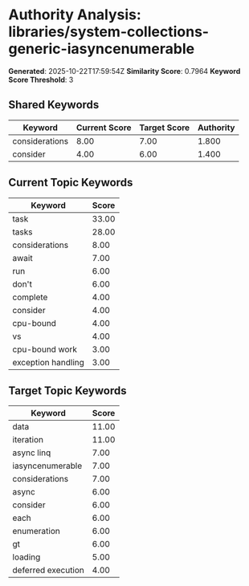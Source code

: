 # Authority Analysis: libraries/system-collections-generic-iasyncenumerable

**Generated**: 2025-10-22T17:59:54Z
**Similarity Score**: 0.7964
**Keyword Score Threshold**: 3

## Shared Keywords

| Keyword | Current Score | Target Score | Authority |
|---------|---------------|--------------|-----------|
| considerations | 8.00 | 7.00 | 1.800 |
| consider | 4.00 | 6.00 | 1.400 |

## Current Topic Keywords

| Keyword | Score |
|---------|-------|
| task | 33.00 |
| tasks | 28.00 |
| considerations | 8.00 |
| await | 7.00 |
| run | 6.00 |
| don't | 6.00 |
| complete | 4.00 |
| consider | 4.00 |
| cpu-bound | 4.00 |
| vs | 4.00 |
| cpu-bound work | 3.00 |
| exception handling | 3.00 |

## Target Topic Keywords

| Keyword | Score |
|---------|-------|
| data | 11.00 |
| iteration | 11.00 |
| async linq | 7.00 |
| iasyncenumerable | 7.00 |
| considerations | 7.00 |
| async | 6.00 |
| consider | 6.00 |
| each | 6.00 |
| enumeration | 6.00 |
| gt | 6.00 |
| loading | 5.00 |
| deferred execution | 4.00 |

